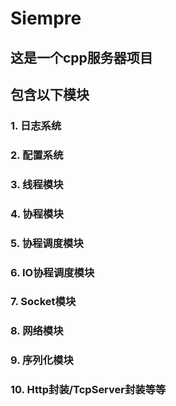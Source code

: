 # Siempre
## 这是一个cpp服务器项目
## 包含以下模块
### 1.  日志系统
### 2.  配置系统
### 3.  线程模块
### 4.  协程模块
### 5.  协程调度模块
### 6.  IO协程调度模块
### 7.  Socket模块
### 8.  网络模块
### 9.  序列化模块
### 10. Http封装/TcpServer封装等等

